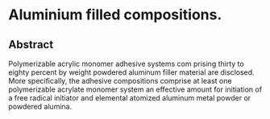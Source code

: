 # Aluminium filled compositions.

## Abstract
Polymerizable acrylic monomer adhesive systems com prising thirty to eighty percent by weight powdered aluminum filler material are disclosed. More specifically, the adhesive compositions comprise at least one polymerizable acrylate monomer system an effective amount for initiation of a free radical initiator and elemental atomized aluminum metal powder or powdered alumina.